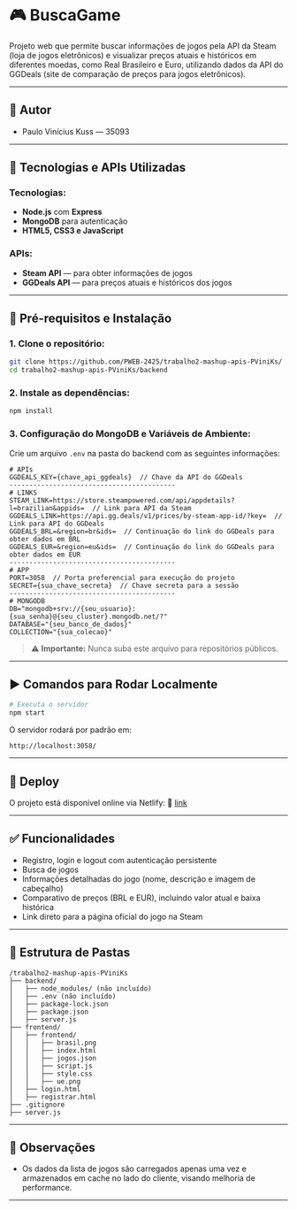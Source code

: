 # 🎮 BuscaGame

Projeto web que permite buscar informações de jogos pela API da Steam (loja de jogos eletrônicos) e visualizar preços atuais e históricos em diferentes moedas, como Real Brasileiro e Euro, utilizando dados da API do GGDeals (site de comparação de preços para jogos eletrônicos).

---

## 👤 Autor

- Paulo Vinícius Kuss — 35093

---

## 🧰 Tecnologias e APIs Utilizadas

### Tecnologias:
- **Node.js** com **Express**
- **MongoDB** para autenticação
- **HTML5, CSS3 e JavaScript**

### APIs:
- **Steam API** — para obter informações de jogos
- **GGDeals API** — para preços atuais e históricos dos jogos

---

## 🧾 Pré-requisitos e Instalação

### 1. Clone o repositório:
```bash
git clone https://github.com/PWEB-2425/trabalho2-mashup-apis-PViniKs/
cd trabalho2-mashup-apis-PViniKs/backend
````

### 2. Instale as dependências:

```bash
npm install
```

### 3. Configuração do MongoDB e Variáveis de Ambiente:

Crie um arquivo `.env` na pasta do backend com as seguintes informações:

```env
# APIs
GGDEALS_KEY={chave_api_ggdeals}  // Chave da API do GGDeals
------------------------------------------
# LINKS
STEAM_LINK=https://store.steampowered.com/api/appdetails?l=brazilian&appids=  // Link para API da Steam
GGDEALS_LINK=https://api.gg.deals/v1/prices/by-steam-app-id/?key=  // Link para API do GGDeals
GGDEALS_BRL=&region=br&ids=  // Continuação do link do GGDeals para obter dados em BRL
GGDEALS_EUR=&region=eu&ids=  // Continuação do link do GGDeals para obter dados em EUR
------------------------------------------
# APP
PORT=3058  // Porta preferencial para execução do projeto
SECRET={sua_chave_secreta}  // Chave secreta para a sessão
------------------------------------------
# MONGODB
DB="mongodb+srv://{seu_usuario}:{sua_senha}@{seu_cluster}.mongodb.net/?"
DATABASE="{seu_banco_de_dados}"
COLLECTION="{sua_colecao}"
```

> ⚠️ **Importante:** Nunca suba este arquivo para repositórios públicos.

---

## ▶️ Comandos para Rodar Localmente

```bash
# Executa o servidor
npm start
```

O servidor rodará por padrão em:

```
http://localhost:3058/  
```

---

## 🚀 Deploy

O projeto está disponível online via Netlify:
🔗 [link](link)

---

## ✅ Funcionalidades

* Registro, login e logout com autenticação persistente
* Busca de jogos
* Informações detalhadas do jogo (nome, descrição e imagem de cabeçalho)
* Comparativo de preços (BRL e EUR), incluindo valor atual e baixa histórica
* Link direto para a página oficial do jogo na Steam

---

## 📁 Estrutura de Pastas

```
/trabalho2-mashup-apis-PViniKs
├── backend/
│   ├── node_modules/ (não incluído)
│   ├── .env (não incluído)
│   ├── package-lock.json
│   ├── package.json
│   ├── server.js
├── frontend/
│   ├── frontend/
│   │   ├── brasil.png
│   │   ├── index.html
│   │   ├── jogos.json
│   │   ├── script.js
│   │   ├── style.css
│   │   ├── ue.png
│   ├── login.html
│   ├── registrar.html
├── .gitignore
├── server.js
```

---

## 📝 Observações

* Os dados da lista de jogos são carregados apenas uma vez e armazenados em cache no lado do cliente, visando melhoria de performance.

---